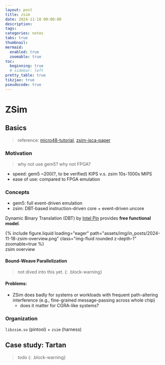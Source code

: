 ```yaml
---
layout: post
title: zsim
date: 2024-11-18 00:00:00
description:
tags:
categories: notes
tabs: true
thumbnail:
mermaid:
  enabled: true
  zoomable: true
toc:
  beginning: true
  # sidebar: left
pretty_table: true
tikzjax: true
pseudocode: true
---
```


# ZSim

## Basics

> reference: [micro48-tutorial](https://zsim.csail.mit.edu/tutorial/), [zsim-isca-paper](https://dl.acm.org/doi/10.1145/2508148.2485963)

### Motivation

> why not use gem5? why not FPGA?

* speed: gem5 ~200(?, to be verified) KIPS v.s. zsim 10s-1000s MIPS
* ease of use: compared to FPGA emulation

### Concepts

* gem5: full event-driven emulation
* zsim: DBT-based instruction-driven core + event-driven uncore

Dynamic Binary Translation (DBT) by [Intel Pin](https://software.intel.com/sites/landingpage/pintool/docs/98484/Pin/html/index.html) provides **free functional model**.

<div class="row mt-3">
    <div class="col-sm mt-3 mt-md-0">
        {% include figure.liquid loading="eager" path="assets/img/in_posts/2024-11-18-zsim-overview.png" class="img-fluid rounded z-depth-1" zoomable=true %}
    </div>
</div>
<div class="caption">
  zsim overview
</div>

#### Bound-Weave Parallelization

> not dived into this yet.
{: .block-warning}

#### Problems:

* ZSim does badly for systems or workloads with frequent path-altering interference (e.g., fine-grained message-passing across whole chip)
  * does it matter for CGRA-like systems?

### Organization

`libzsim.so` (pintool) + `zsim` (harness)

## Case study: Tartan

> todo
{: .block-warning}
